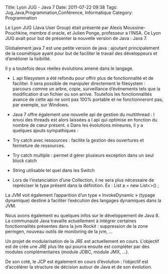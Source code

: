 Title: Lyon JUG - Java 7
Date: 2011-07-22 09:38
Tags:  Jug,Java,Programmation,Conférence, Informatique
Category: Programmation


Le Lyon JUG (Java User Group) était présenté par Alexis Moussine-Pouchkine,
membre d oracle, et Julien Ponge, professeur a l‘INSA. Ce Lyon JUG avait pour
but de présenter la nouvelle version de Java : Java 7.

Globalement java 7 est une petite version de java : ajoutant principalement de
la cosmétique ayant pour but de faciliter le travail des développeurs et
d’améliorer la lisibilité.

Il y a toutefois deux réelles évolutions amené dans le langage.



*    L api filesystem a été refondu pour offrir plus de fonctionnalité et de
faciliter. Il sera possible de manipuler directement le filesystem : parcours
comme un arbre, copie, surveillance d’événements tels que la modification d
un fichier ou son arrive. Toutefois les fonctionnalités avance de cette api ne
sont pas 100% portable et ne fonctionneront pas, par exemple, sur Windows.
*    Java 7 offre également une nouvelle api de gestion du multithread : l envoi des
threads est alors laissées a l api qui optimise en fonction du nombre de cœur
présent.
s
Dans les évolutions mineures, il y a quelques ajouts sympathiques :



*    Try catch avec ressources : facilite la gestion des ouvertures et fermeture de
ressources.
*    Try catch multiple : permet d gérer plusieurs exception dans un seul block
catch
*    String utilisable tel quel dans les Switch
*    Lors de l’instanciation d’une Collection, il ne sera plus nécessaire de
repréciser le type présent dans la définition. Ex : List a = new List<>() ;

La JVM voit également l’apparition d’un type « InvokeDynamic » (typage
dynamique) destiné à faciliter l’exécution des langages dynamiques dans la
JVM.

Nous avons également eu quelques infos sur le développement de Java 8. La
communauté Java travaille actuellement à intégrer certaines fonctionnalités
présentes dans la jvm Rockit : suppression de la zone permgen, nouveau outils
de monitoring de la jvm, …

Un projet de modularisation de la JRE est actuellement en cours. L’objectif
est de crée une JRE plus lite qui pourra ensuite est compléter par des modules
complémentaires (module JDBC, module JMX, …).

De son coté, le JCP est également en cours d’évolution : l’objectif est
d’accélérer la structure de décision autour de Java et de son évolution.



